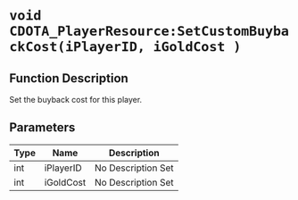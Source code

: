 # `void CDOTA_PlayerResource:SetCustomBuybackCost(iPlayerID, iGoldCost )`
## Function Description
Set the buyback cost for this player.
## Parameters
Type|Name|Description
--|--|--
int|iPlayerID|No Description Set
int|iGoldCost|No Description Set
